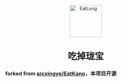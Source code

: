 <p align="center">
  <a href="https://long.reincarnatey.net/EatLong/"><img src="https://long.reincarnatey.net/static/hi.png" width="100" height="100" alt="EatLong"></a>
</p>
<div align="center">

# 吃掉珑宝

</div>

### forked from [arcxingye/EatKano](https://github.com/arcxingye/EatKano)，本项目开源
